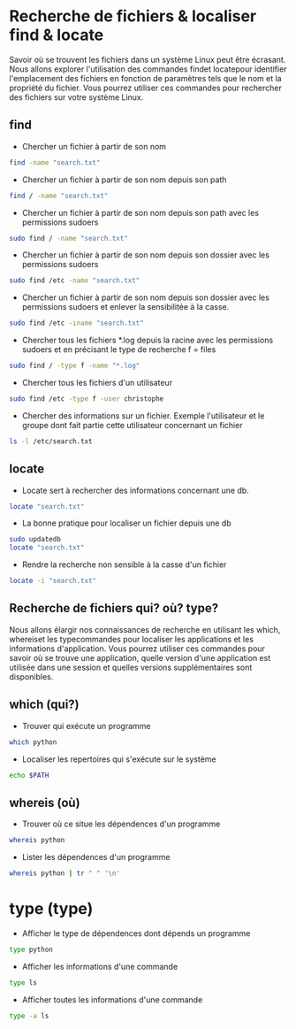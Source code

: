 # Recherche de fichiers & localiser find & locate
Savoir où se trouvent les fichiers dans un système Linux peut être écrasant. 
Nous allons explorer l'utilisation des commandes findet locatepour identifier l'emplacement des fichiers en fonction de paramètres tels que le nom et la propriété du fichier.
Vous pourrez utiliser ces commandes pour rechercher des fichiers sur votre système Linux.

## find
- Chercher un fichier à partir de son nom

```bash
find -name "search.txt"
```

- Chercher un fichier à partir de son nom depuis son path

```bash
find / -name "search.txt"
```

- Chercher un fichier à partir de son nom depuis son path avec les permissions sudoers

```bash
sudo find / -name "search.txt"
```

- Chercher un fichier à partir de son nom depuis son dossier avec les permissions sudoers

```bash
sudo find /etc -name "search.txt"
```

- Chercher un fichier à partir de son nom depuis son dossier avec les permissions sudoers et enlever la sensibilitée à la casse.

```bash
sudo find /etc -iname "search.txt"
```

- Chercher tous les fichiers *.log depuis la racine avec les permissions sudoers et en précisant le type de recherche 
f = files

```bash
sudo find / -type f -name "*.log"
```

- Chercher tous les fichiers d'un utilisateur 

```bash
sudo find /etc -type f -user christophe
```

- Chercher des informations sur un fichier. Exemple l'utilisateur et le groupe dont fait partie cette utilisateur concernant un fichier

```bash
ls -l /etc/search.txt
```

## locate
- Locate sert à rechercher des informations concernant une db.

```bash
locate "search.txt"
```

- La bonne pratique pour localiser un fichier depuis une db

```bash
sudo updatedb
locate "search.txt"
```

- Rendre la recherche non sensible à la casse d'un fichier 

```bash
locate -i "search.txt"
```

## Recherche de fichiers qui? où? type?
Nous allons élargir nos connaissances de recherche en utilisant les which, whereiset les typecommandes pour localiser les applications et les informations d'application.
Vous pourrez utiliser ces commandes pour savoir où se trouve une application, quelle version d'une application est utilisée dans une session et quelles versions supplémentaires sont disponibles.

## which (qui?)
- Trouver qui exécute un programme

```bash
which python
```

- Localiser les repertoires qui s'exécute sur le système

```bash
echo $PATH
```

## whereis (où)
- Trouver où ce situe les dépendences d'un programme

```bash
whereis python
```

- Lister les dépendences d'un programme

```bash
whereis python | tr " " '\n'
```

# type (type)
- Afficher le type de dépendences dont dépends un programme

```bash
type python
```

- Afficher les informations d'une commande

```bash
type ls
```

- Afficher toutes les informations d'une commande

```bash
type -a ls
```

